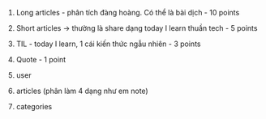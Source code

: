   1. Long articles - phân tích đàng hoàng. Có thể là bài dịch - 10 points
  2. Short articles -> thường là share dạng today I learn thuần tech - 5 points
  3. TIL - today I learn, 1 cái kiến thức ngẫu nhiên - 3 points
  4. Quote - 1 point

  1. user
  2. articles (phân làm 4 dạng như em note)
  3. categories